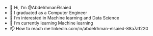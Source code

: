 - 👋 Hi, I’m @AbdelrhmanElsaied
- 📝 I graduated as a Computer Engineer
- 👀 I’m interested in Machine learning and Data Science
- 🌱 I’m currently learning Machine learning
- 📫 How to reach me linkedin.com/in/abdelrhman-elsaied-88a7a1220

<!---
AbdelrhmanElsaied/AbdelrhmanElsaied is a ✨ special ✨ repository because its `README.md` (this file) appears on your GitHub profile.
You can click the Preview link to take a look at your changes.
--->
